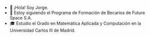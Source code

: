 - 👋 ¡Hola! Soy Jorge.
- 🌱 Estoy siguiendo el Programa de Formación de Becarios de Future Space S.A.
- 🎓 Estudio el Grado en Matemática Aplicada y Computación en la Universidad Carlos III de Madrid.

<!---
jlazaroFS/jlazaroFS is a ✨ special ✨ repository because its `README.md` (this file) appears on your GitHub profile.
You can click the Preview link to take a look at your changes.
--->

